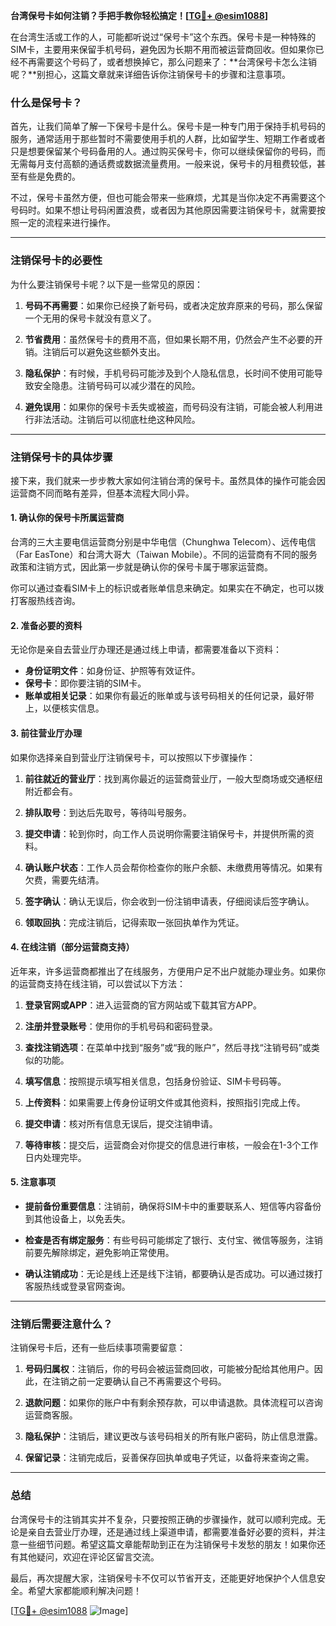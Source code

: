 **台湾保号卡如何注销？手把手教你轻松搞定！[[TG💪+ @esim1088](https://t.me/s/esim1088)]**

在台湾生活或工作的人，可能都听说过“保号卡”这个东西。保号卡是一种特殊的SIM卡，主要用来保留手机号码，避免因为长期不用而被运营商回收。但如果你已经不再需要这个号码了，或者想换掉它，那么问题来了：**台湾保号卡怎么注销呢？**别担心，这篇文章就来详细告诉你注销保号卡的步骤和注意事项。

### 什么是保号卡？

首先，让我们简单了解一下保号卡是什么。保号卡是一种专门用于保持手机号码的服务，通常适用于那些暂时不需要使用手机的人群，比如留学生、短期工作者或者只是想要保留某个号码备用的人。通过购买保号卡，你可以继续保留你的号码，而无需每月支付高额的通话费或数据流量费用。一般来说，保号卡的月租费较低，甚至有些是免费的。

不过，保号卡虽然方便，但也可能会带来一些麻烦，尤其是当你决定不再需要这个号码时。如果不想让号码闲置浪费，或者因为其他原因需要注销保号卡，就需要按照一定的流程来进行操作。

---

### 注销保号卡的必要性

为什么要注销保号卡呢？以下是一些常见的原因：

1. **号码不再需要**：如果你已经换了新号码，或者决定放弃原来的号码，那么保留一个无用的保号卡就没有意义了。
   
2. **节省费用**：虽然保号卡的费用不高，但如果长期不用，仍然会产生不必要的开销。注销后可以避免这些额外支出。

3. **隐私保护**：有时候，手机号码可能涉及到个人隐私信息，长时间不使用可能导致安全隐患。注销号码可以减少潜在的风险。

4. **避免误用**：如果你的保号卡丢失或被盗，而号码没有注销，可能会被人利用进行非法活动。注销后可以彻底杜绝这种风险。

---

### 注销保号卡的具体步骤

接下来，我们就来一步步教大家如何注销台湾的保号卡。虽然具体的操作可能会因运营商不同而略有差异，但基本流程大同小异。

#### 1. 确认你的保号卡所属运营商

台湾的三大主要电信运营商分别是中华电信（Chunghwa Telecom）、远传电信（Far EasTone）和台湾大哥大（Taiwan Mobile）。不同的运营商有不同的服务政策和注销方式，因此第一步就是确认你的保号卡属于哪家运营商。

你可以通过查看SIM卡上的标识或者账单信息来确定。如果实在不确定，也可以拨打客服热线咨询。

#### 2. 准备必要的资料

无论你是亲自去营业厅办理还是通过线上申请，都需要准备以下资料：

- **身份证明文件**：如身份证、护照等有效证件。
- **保号卡**：即你要注销的SIM卡。
- **账单或相关记录**：如果你有最近的账单或与该号码相关的任何记录，最好带上，以便核实信息。

#### 3. 前往营业厅办理

如果你选择亲自到营业厅注销保号卡，可以按照以下步骤操作：

1. **前往就近的营业厅**：找到离你最近的运营商营业厅，一般大型商场或交通枢纽附近都会有。
   
2. **排队取号**：到达后先取号，等待叫号服务。
   
3. **提交申请**：轮到你时，向工作人员说明你需要注销保号卡，并提供所需的资料。
   
4. **确认账户状态**：工作人员会帮你检查你的账户余额、未缴费用等情况。如果有欠费，需要先结清。
   
5. **签字确认**：确认无误后，你会收到一份注销申请表，仔细阅读后签字确认。
   
6. **领取回执**：完成注销后，记得索取一张回执单作为凭证。

#### 4. 在线注销（部分运营商支持）

近年来，许多运营商都推出了在线服务，方便用户足不出户就能办理业务。如果你的运营商支持在线注销，可以尝试以下方法：

1. **登录官网或APP**：进入运营商的官方网站或下载其官方APP。
   
2. **注册并登录账号**：使用你的手机号码和密码登录。
   
3. **查找注销选项**：在菜单中找到“服务”或“我的账户”，然后寻找“注销号码”或类似的功能。
   
4. **填写信息**：按照提示填写相关信息，包括身份验证、SIM卡号码等。
   
5. **上传资料**：如果需要上传身份证明文件或其他资料，按照指引完成上传。
   
6. **提交申请**：核对所有信息无误后，提交注销申请。
   
7. **等待审核**：提交后，运营商会对你提交的信息进行审核，一般会在1-3个工作日内处理完毕。

#### 5. 注意事项

- **提前备份重要信息**：注销前，确保将SIM卡中的重要联系人、短信等内容备份到其他设备上，以免丢失。
  
- **检查是否有绑定服务**：有些号码可能绑定了银行、支付宝、微信等服务，注销前要先解除绑定，避免影响正常使用。

- **确认注销成功**：无论是线上还是线下注销，都要确认是否成功。可以通过拨打客服热线或登录官网查询。

---

### 注销后需要注意什么？

注销保号卡后，还有一些后续事项需要留意：

1. **号码归属权**：注销后，你的号码会被运营商回收，可能被分配给其他用户。因此，在注销之前一定要确认自己不再需要这个号码。

2. **退款问题**：如果你的账户中有剩余预存款，可以申请退款。具体流程可以咨询运营商客服。

3. **隐私保护**：注销后，建议更改与该号码相关的所有账户密码，防止信息泄露。

4. **保留记录**：注销完成后，妥善保存回执单或电子凭证，以备将来查询之需。

---

### 总结

台湾保号卡的注销其实并不复杂，只要按照正确的步骤操作，就可以顺利完成。无论是亲自去营业厅办理，还是通过线上渠道申请，都需要准备好必要的资料，并注意一些细节问题。希望这篇文章能帮助到正在为注销保号卡发愁的朋友！如果你还有其他疑问，欢迎在评论区留言交流。

最后，再次提醒大家，注销保号卡不仅可以节省开支，还能更好地保护个人信息安全。希望大家都能顺利解决问题！

[[TG💪+ @esim1088](https://t.me/s/esim1088) ![Image](https://i.postimg.cc/4NQfJmqS/Snipaste-2025-05-13-00-14-12.png)]
